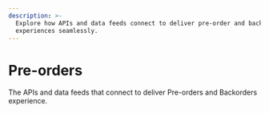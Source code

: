 ```yaml
---
description: >-
  Explore how APIs and data feeds connect to deliver pre-order and backorder
  experiences seamlessly.
---
```


# Pre-orders

The APIs and data feeds that connect to deliver Pre-orders and Backorders experience.
